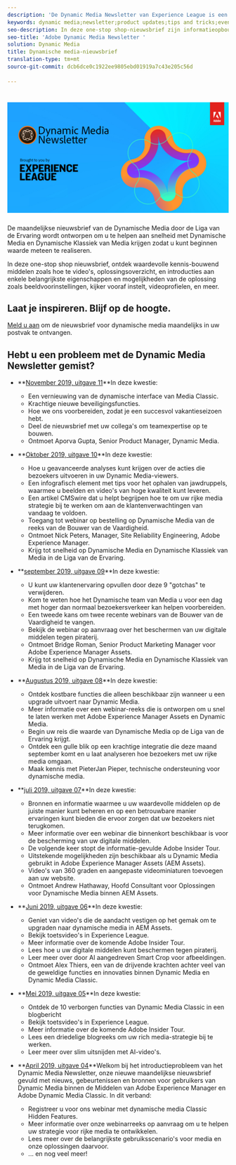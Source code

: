 ```yaml
---
description: 'De Dynamic Media Newsletter van Experience League is een maandelijkse nieuwsbrief. Deze is ontworpen om u te helpen snel aan de slag te gaan met Dynamic Media en Dynamic Media Classic, zodat u meteen aan de slag kunt met het realiseren van waarde. De waardevolle kennis-bouwende middelen zijn beschikbaar in deze one-stop shop bulletin, met inbegrip van hoe te video''s, oplossingsoverzichten, en inleiding aan enkele zeer belangrijke eigenschappen en mogelijkheden zoals beeldvoorinstellingen, kijkersvoorinstellingen, videoprofielen, en meer. '
keywords: dynamic media;newsletter;product updates;tips and tricks;events;customer success;blog;blogs;images;videos;features;capabilities
seo-description: In deze one-stop shop-nieuwsbrief zijn informatieopbouwende middelen beschikbaar, met inbegrip van hoe te video's, oplossingsoverzichten, en introducties aan enkele zeer belangrijke eigenschappen en mogelijkheden zoals beeldvoorinstellingen, kijkersvoorinstellingen, videoprofielen, en meer.
seo-title: 'Adobe Dynamic Media Newsletter '
solution: Dynamic Media
title: Dynamische media-nieuwsbrief
translation-type: tm+mt
source-git-commit: dcb6dce0c1922ee9805ebd01919a7c43e205c56d

---
```



# ![Dynamisch nieuwsbrief voor media-logo](/help/assets/assets/dynamic-media-newsletter-logo.png)

De maandelijkse nieuwsbrief van de Dynamische Media door de Liga van de Ervaring wordt ontworpen om u te helpen aan snelheid met Dynamische Media en Dynamische Klassiek van Media krijgen zodat u kunt beginnen waarde meteen te realiseren.

In deze one-stop shop nieuwsbrief, ontdek waardevolle kennis-bouwend middelen zoals hoe te video&#39;s, oplossingsoverzicht, en introducties aan enkele belangrijkste eigenschappen en mogelijkheden van de oplossing zoals beeldvoorinstellingen, kijker vooraf instelt, videoprofielen, en meer.

## Laat je inspireren. Blijf op de hoogte.

[Meld u aan](https://www.adobe.com/subscription/dynamic-media-newsletter.html) om de nieuwsbrief voor dynamische media maandelijks in uw postvak te ontvangen.

## Hebt u een probleem met de Dynamic Media Newsletter gemist?

* **[November 2019, uitgave 11](https://expleague.azureedge.net/assets/dynamic-media/Dynamic_Media_Newsletter_11_2019_Nov.html)**In deze kwestie:

   * Een vernieuwing van de dynamische interface van Media Classic.
   * Krachtige nieuwe beveiligingsfuncties.
   * Hoe we ons voorbereiden, zodat je een succesvol vakantieseizoen hebt.
   * Deel de nieuwsbrief met uw collega&#39;s om teamexpertise op te bouwen.
   * Ontmoet Aporva Gupta, Senior Product Manager, Dynamic Media.

* **[Oktober 2019, uitgave 10](https://expleague.azureedge.net/assets/dynamic-media/Dynamic_Media_Newsletter_10_2019_Oct.html)**In deze kwestie:

   * Hoe u geavanceerde analyses kunt krijgen over de acties die bezoekers uitvoeren in uw Dynamic Media-viewers.
   * Een infografisch element met tips voor het ophalen van jawdruppels, waarmee u beelden en video&#39;s van hoge kwaliteit kunt leveren.
   * Een artikel CMSwire dat u helpt begrijpen hoe te om uw rijke media strategie bij te werken om aan de klantenverwachtingen van vandaag te voldoen.
   * Toegang tot webinar op bestelling op Dynamische Media van de reeks van de Bouwer van de Vaardigheid.
   * Ontmoet Nick Peters, Manager, Site Reliability Engineering, Adobe Experience Manager.
   * Krijg tot snelheid op Dynamische Media en Dynamische Klassiek van Media in de Liga van de Ervaring.

* **[september 2019, uitgave 09](https://expleague.azureedge.net/assets/dynamic-media/Dynamic_Media_Newsletter_09_2019_Sept.html)**In deze kwestie:

   * U kunt uw klantenervaring opvullen door deze 9 &quot;gotchas&quot; te verwijderen.
   * Kom te weten hoe het Dynamische team van Media u voor een dag met hoger dan normaal bezoekersverkeer kan helpen voorbereiden.
   * Een tweede kans om twee recente webinars van de Bouwer van de Vaardigheid te vangen.
   * Bekijk de webinar op aanvraag over het beschermen van uw digitale middelen tegen piraterij.
   * Ontmoet Bridge Roman, Senior Product Marketing Manager voor Adobe Experience Manager Assets.
   * Krijg tot snelheid op Dynamische Media en Dynamische Klassiek van Media in de Liga van de Ervaring.


* **[Augustus 2019, uitgave 08](https://expleague.azureedge.net/assets/dynamic-media/Dynamic_Media_Newsletter_08_2019_Aug.html)**In deze kwestie:

   * Ontdek kostbare functies die alleen beschikbaar zijn wanneer u een upgrade uitvoert naar Dynamic Media.
   * Meer informatie over een webinar-reeks die is ontworpen om u snel te laten werken met Adobe Experience Manager Assets en Dynamic Media.
   * Begin uw reis die waarde van Dynamische Media op de Liga van de Ervaring krijgt.
   * Ontdek een gulle blik op een krachtige integratie die deze maand september komt en u laat analyseren hoe bezoekers met uw rijke media omgaan.
   * Maak kennis met PieterJan Pieper, technische ondersteuning voor dynamische media.


* **[juli 2019, uitgave 07](https://expleague.azureedge.net/assets/dynamic-media/Dynamic_Media_Newsletter_07_2019_July.html)**In deze kwestie:

   * Bronnen en informatie waarmee u uw waardevolle middelen op de juiste manier kunt beheren en op een betrouwbare manier ervaringen kunt bieden die ervoor zorgen dat uw bezoekers niet terugkomen.
   * Meer informatie over een webinar die binnenkort beschikbaar is voor de bescherming van uw digitale middelen.
   * De volgende keer stopt de informatie-gevulde Adobe Insider Tour.
   * Uitstekende mogelijkheden zijn beschikbaar als u Dynamic Media gebruikt in Adobe Experience Manager Assets (AEM Assets).
   * Video&#39;s van 360 graden en aangepaste videominiaturen toevoegen aan uw website.
   * Ontmoet Andrew Hathaway, Hoofd Consultant voor Oplossingen voor Dynamische Media binnen AEM Assets.

* **[Juni 2019, uitgave 06](https://expleague.azureedge.net/assets/dynamic-media/Dynamic_Media_Newsletter_06_2019_June.html)**In deze kwestie:

   * Geniet van video&#39;s die de aandacht vestigen op het gemak om te upgraden naar dynamische media in AEM Assets.
   * Bekijk toetsvideo&#39;s in Experience League.
   * Meer informatie over de komende Adobe Insider Tour.
   * Lees hoe u uw digitale middelen kunt beschermen tegen piraterij.
   * Leer meer over door AI aangedreven Smart Crop voor afbeeldingen.
   * Ontmoet Alex Thiers, een van de drijvende krachten achter veel van de geweldige functies en innovaties binnen Dynamic Media en Dynamic Media Classic.

* **[Mei 2019, uitgave 05](https://expleague.azureedge.net/assets/dynamic-media/Dynamic_Media_Newsletter_05_2019_May.html)**In deze kwestie:

   * Ontdek de 10 verborgen functies van Dynamic Media Classic in een blogbericht
   * Bekijk toetsvideo&#39;s in Experience League.
   * Meer informatie over de komende Adobe Insider Tour.
   * Lees een driedelige blogreeks om uw rich media-strategie bij te werken.
   * Leer meer over slim uitsnijden met AI-video&#39;s.

* **[April 2019, uitgave 04](https://expleague.azureedge.net/assets/dynamic-media/Dynamic_Media_Newsletter_04_2019_April.html)**Welkom bij het introductieprobleem van het Dynamic Media Newsletter, onze nieuwe maandelijkse nieuwsbrief gevuld met nieuws, gebeurtenissen en bronnen voor gebruikers van Dynamic Media binnen de Middelen van Adobe Experience Manager en Adobe Dynamic Media Classic. In dit verband:
   * Registreer u voor ons webinar met dynamische media Classic Hidden Features.
   * Meer informatie over onze webinarreeks op aanvraag om u te helpen uw strategie voor rijke media te ontwikkelen.
   * Lees meer over de belangrijkste gebruiksscenario&#39;s voor media en onze oplossingen daarvoor.
   * ... en nog veel meer!